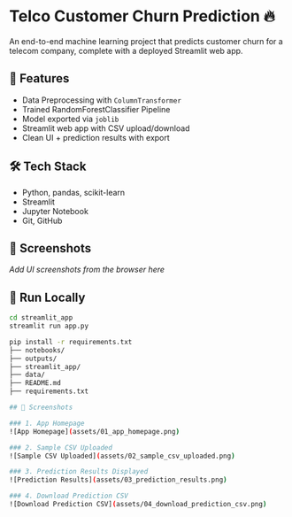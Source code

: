 # Telco Customer Churn Prediction 🔥

An end-to-end machine learning project that predicts customer churn for a telecom company, complete with a deployed Streamlit web app.

## 🚀 Features
- Data Preprocessing with `ColumnTransformer`
- Trained RandomForestClassifier Pipeline
- Model exported via `joblib`
- Streamlit web app with CSV upload/download
- Clean UI + prediction results with export

## 🛠️ Tech Stack
- Python, pandas, scikit-learn
- Streamlit
- Jupyter Notebook
- Git, GitHub

## 📸 Screenshots
_Add UI screenshots from the browser here_

## 🧪 Run Locally
```bash
cd streamlit_app
streamlit run app.py

pip install -r requirements.txt
├── notebooks/
├── outputs/
├── streamlit_app/
├── data/
├── README.md
├── requirements.txt

## 📸 Screenshots

### 1. App Homepage
![App Homepage](assets/01_app_homepage.png)

### 2. Sample CSV Uploaded
![Sample CSV Uploaded](assets/02_sample_csv_uploaded.png)

### 3. Prediction Results Displayed
![Prediction Results](assets/03_prediction_results.png)

### 4. Download Prediction CSV
![Download Prediction CSV](assets/04_download_prediction_csv.png)